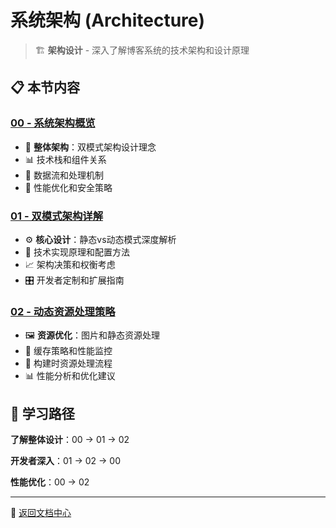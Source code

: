 # 系统架构 (Architecture)

> 🏗️ **架构设计** - 深入了解博客系统的技术架构和设计原理

## 📋 本节内容

### [00 - 系统架构概览](./00-architecture-overview.md)
- 🎯 **整体架构**：双模式架构设计理念
- 📊 技术栈和组件关系
- 🔄 数据流和处理机制
- 🚀 性能优化和安全策略

### [01 - 双模式架构详解](./01-run-mode-architecture.md)
- ⚙️ **核心设计**：静态vs动态模式深度解析
- 🔧 技术实现原理和配置方法
- 📈 架构决策和权衡考虑
- 🎛️ 开发者定制和扩展指南

### [02 - 动态资源处理策略](./02-dynamic-assets-strategy.md)
- 🖼️ **资源优化**：图片和静态资源处理
- 💾 缓存策略和性能监控
- 🔄 构建时资源处理流程
- 📊 性能分析和优化建议

## 🎯 学习路径

**了解整体设计**：00 → 01 → 02

**开发者深入**：01 → 02 → 00

**性能优化**：00 → 02

---

📖 [返回文档中心](../README.md)